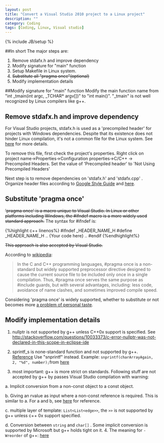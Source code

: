 ```yaml
---
layout: post
title: "Convert a Visual Studio 2010 project to a Linux project"
description: ""
category: Coding 
tags: [Coding, Linux, Visual studio]
---
```

{% include JB/setup %}

##In short
The major steps are:

1.	Remove stdafx.h and improve dependency
1.	Modify signature for "main" function
1.	Setup Makefile in Linux system.
1.	<s>Substitute all "pragma once"(optional)</s>
2.	Modify implementation details
	
##Modify signature for "main" function
Modify the main function name from "int _tmain(int argc, _TCHAR* argv[])" to "int main()". "_tmain" is not  well recognized by Linux compilers like g++.

## Remove stdafx.h and improve dependency
For Visual Studio projects, stdafx.h is used as a 'precompiled header' for projects with Windows dependencies. Despite that its existence does not hinder Linux compilation, it's not a common file for the Linux system. See [here](http://stackoverflow.com/questions/4726155/whats-the-use-for-stdafx-h-in-visual-studio) for more details.

To remove this file, first check the project's properties. Right click on project name->Properties->Configuration properties->C/C++ -> Precompiled Headers. Set the value of 'Precompiled header' to 'Not Using Precompiled Headers' 

Next step is to remove dependencies on 'stdafx.h' and 'stdafx.cpp' . Organize header files according to [Google Style Guide](http://google-styleguide.googlecode.com/svn/trunk/cppguide.xml#Header_Files) and [here](http://stackoverflow.com/questions/346058/c-class-header-files-organization).

## Substitute 'pragma once'
<s>'pragma once' is a macro unique to Visual Studio. In Linux or other platforms including Windows, the #ifndef macro is a more widely used standard approach.</s> 
The syntax for #ifndef is:

{%highlight c++ linenos%}
#ifndef _HEADER_NAME_H
#define _HEADER_NAME_H
..
{Your code here}
..
#endif
{%endhighlight%}

<s>This approach is also accepted by Visual Studio.</s>

According to [wikipedia](http://en.wikipedia.org/wiki/Pragma_once): 
>In the C and C++ programming languages, #pragma once is a non-standard but widely supported preprocessor directive designed to cause the current source file to be included only once in a single compilation. Thus, #pragma once serves the same purpose as #include guards, but with several advantages, including: less code, avoidance of name clashes, and sometimes improved compile speed.

Considering 'pragma once' is widely supported, whether to substitute or not becomes more [a problem of personal taste](http://stackoverflow.com/questions/1143936/pragma-once-vs-include-guards).  

## Modify implementation details
1. nullptr is not supported by g++ unless C++0x support is specified. See http://stackoverflow.com/questions/10033373/c-error-nullptr-was-not-declared-in-this-scope-in-eclipse-ide

2. sprintf_s is none-standard function and not supported by g++. [Reference](http://stackoverflow.com/questions/4828228/sprintf-s-was-not-declared-in-this-scope) Use "snprintf" instead.  Example: 
`snprintf(charArrayAgain, 2, "%d", number);`from [here](http://stackoverflow.com/questions/7505500/snprintf-and-sprintf-explanation) 

3.  most important: g++ is more strict on standards. Following stuff are not accepted by g++ by passes Visual Studio compilation with warning:

a.	Implicit conversion from a non-const object to a const object.

b.	Giving an rvalue as input where a non-const reference is required. This is similar to a. For a and b, see [here](http://stackoverflow.com/questions/445570/when-cant-an-object-be-converted-to-a-reference) for reference.

c.	multiple layer of template:  `List<List<edge>>`,  the `>>` is not supported by g++ unless c++ 0x support specified.

d.	Conversion between `string` and `char[]` . Some implicit conversion is supported by Microsoft but g++ holds tight on it.
4.  The meaning for `-Wreorder` of g++: [here](http://stackoverflow.com/questions/1828037/whats-the-point-of-g-wreorder)